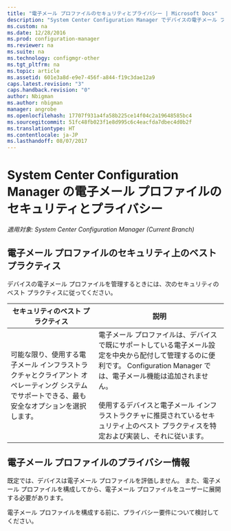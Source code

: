 ```yaml
---
title: "電子メール プロファイルのセキュリティとプライバシー | Microsoft Docs"
description: "System Center Configuration Manager でデバイスの電子メール プロファイルを管理する場合のセキュリティのベスト プラクティスについて説明します。"
ms.custom: na
ms.date: 12/28/2016
ms.prod: configuration-manager
ms.reviewer: na
ms.suite: na
ms.technology: configmgr-other
ms.tgt_pltfrm: na
ms.topic: article
ms.assetid: 601e3a8d-e9e7-456f-a844-f19c3dae12a9
caps.latest.revision: "3"
caps.handback.revision: "0"
author: Nbigman
ms.author: nbigman
manager: angrobe
ms.openlocfilehash: 17707f931a4fa58b225ce14f04c2a19648585bc4
ms.sourcegitcommit: 51fc48fb023f1e8d995c6c4eacfda7dbec4d0b2f
ms.translationtype: HT
ms.contentlocale: ja-JP
ms.lasthandoff: 08/07/2017
---
```

# <a name="security-and-privacy-for-email-profiles-in-system-center-configuration-manager"></a>System Center Configuration Manager の電子メール プロファイルのセキュリティとプライバシー

*適用対象: System Center Configuration Manager (Current Branch)*

## <a name="security-best-practices-for-email-profiles"></a>電子メール プロファイルのセキュリティ上のベスト プラクティス  
 デバイスの電子メール プロファイルを管理するときには、次のセキュリティのベスト プラクティスに従ってください。  

|セキュリティのベスト プラクティス|説明|  
|----------------------------|----------------------|  
|可能な限り、使用する電子メール インフラストラクチャとクライアント オペレーティング システムでサポートできる、最も安全なオプションを選択します。|電子メール プロファイルは、デバイスで既にサポートしている電子メール設定を中央から配付して管理するのに便利です。 Configuration Manager では、電子メール機能は追加されません。<br /><br /> 使用するデバイスと電子メール インフラストラクチャに推奨されているセキュリティ上のベスト プラクティスを特定および実装し、それに従います。|  

## <a name="privacy-information-for-email-profiles"></a>電子メール プロファイルのプライバシー情報  
 既定では、デバイスは電子メール プロファイルを評価しません。 また、電子メール プロファイルを構成してから、電子メール プロファイルをユーザーに展開する必要があります。  

 電子メール プロファイルを構成する前に、プライバシー要件について検討してください。  
